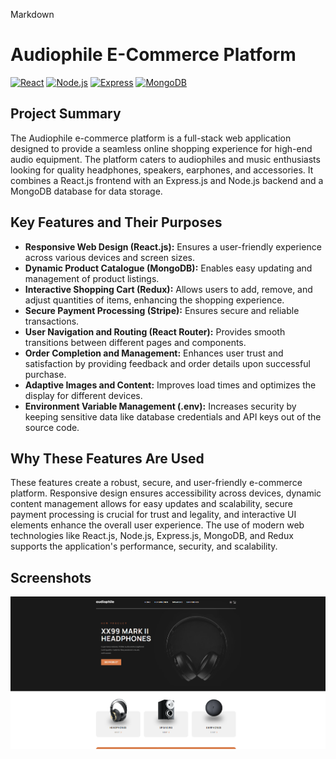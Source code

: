 Markdown
# Audiophile E-Commerce Platform

[![React](https://img.shields.io/badge/-React-61DAFB?style=flat&logo=react&logoColor=white)](https://reactjs.org) 
[![Node.js](https://img.shields.io/badge/Node.js-43853D?style=flat-square&logo=node.js&logoColor=white)](https://nodejs.org/) 
[![Express](https://img.shields.io/badge/Express.js-404D59?style=flat-square&logo=express)](https://expressjs.com/) 
[![MongoDB](https://img.shields.io/badge/MongoDB-4EA94B?style=flat-square&logo=mongodb&logoColor=white)](https://www.mongodb.com/)

## Project Summary

The Audiophile e-commerce platform is a full-stack web application designed to provide a seamless online shopping experience for high-end audio equipment. The platform caters to audiophiles and music enthusiasts looking for quality headphones, speakers, earphones, and accessories. It combines a React.js frontend with an Express.js and Node.js backend and a MongoDB database for data storage.

## Key Features and Their Purposes

* **Responsive Web Design (React.js):** Ensures a user-friendly experience across various devices and screen sizes.
* **Dynamic Product Catalogue (MongoDB):** Enables easy updating and management of product listings.
* **Interactive Shopping Cart (Redux):** Allows users to add, remove, and adjust quantities of items, enhancing the shopping experience.
* **Secure Payment Processing (Stripe):** Ensures secure and reliable transactions.
* **User Navigation and Routing (React Router):**  Provides smooth transitions between different pages and components.
* **Order Completion and Management:** Enhances user trust and satisfaction by providing feedback and order details upon successful purchase. 
* **Adaptive Images and Content:** Improves load times and optimizes the display for different devices.
* **Environment Variable Management (.env):** Increases security by keeping sensitive data like database credentials and API keys out of the source code.

## Why These Features Are Used

These features create a robust, secure, and user-friendly e-commerce platform. Responsive design ensures accessibility across devices, dynamic content management allows for easy updates and scalability, secure payment processing is crucial for trust and legality, and interactive UI elements enhance the overall user experience. The use of modern web technologies like React.js, Node.js, Express.js, MongoDB, and Redux supports the application's performance, security, and scalability.

## Screenshots
![A screenshot showing the landing page](./screenshots/landingPageAudiophile.png)

